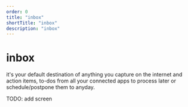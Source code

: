 ```yaml
---
order: 0
title: "inbox"
shortTitle: "inbox"
description: "inbox"
---
```


# inbox

it's your default destination of anything you capture on the internet and action items, to-dos from all your connected apps to process later or schedule/postpone them to anyday.

TODO: add screen